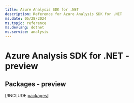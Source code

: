 ```yaml
---
title: Azure Analysis SDK for .NET
description: Reference for Azure Analysis SDK for .NET
ms.date: 05/28/2024
ms.topic: reference
ms.devlang: dotnet
ms.service: analysis
---
```

# Azure Analysis SDK for .NET - preview
## Packages - preview
[!INCLUDE [packages](analysis-index.md)]